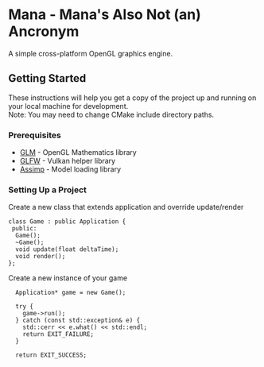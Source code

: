 # Mana - Mana's Also Not (an) Ancronym

A simple cross-platform OpenGL graphics engine.

## Getting Started

These instructions will help you get a copy of the project up and running on your local machine for development.<br/>
Note: You may need to change CMake include directory paths.

### Prerequisites

* [GLM](https://github.com/g-truc/glm) - OpenGL Mathematics library
* [GLFW](https://github.com/glfw/glfw) - Vulkan helper library
* [Assimp](https://github.com/assimp/assimp) - Model loading library

### Setting Up a Project

Create a new class that extends application and override update/render

```
class Game : public Application {
 public:
  Game();
  ~Game();
  void update(float deltaTime);
  void render();
};
```

Create a new instance of your game

```
  Application* game = new Game();

  try {
    game->run();
  } catch (const std::exception& e) {
    std::cerr << e.what() << std::endl;
    return EXIT_FAILURE;
  }

  return EXIT_SUCCESS;
```